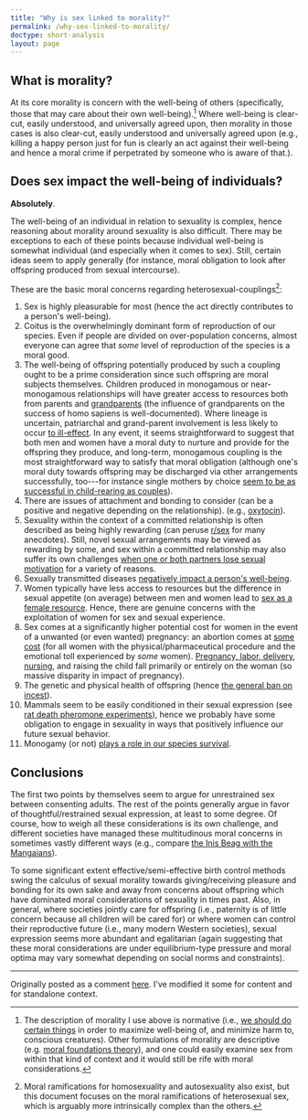 ```yaml
---
title: "Why is sex linked to morality?"
permalink: /why-sex-linked-to-morality/
doctype: short-analysis
layout: page
---
```


## What is morality?

At its core morality is concern with the well-being of others (specifically, those that may care about their own well-being).[^normative]  Where well-being is clear-cut, easily understood, and universally agreed upon, then morality in those cases is also clear-cut, easily understood and universally agreed upon (e.g., killing a happy person just for fun is clearly an act against their well-being and hence a moral crime if perpetrated by someone who is aware of that.).

## Does sex impact the well-being of individuals?

**Absolutely**.

The well-being of an individual in relation to sexuality is complex, hence reasoning about morality around sexuality is also difficult.    There may be exceptions to each of these points because individual well-being is somewhat individual (and especially when it comes to sex).  Still, certain ideas seem to apply generally (for instance, moral obligation to look after offspring produced from sexual intercourse).

These are the basic moral concerns regarding heterosexual-couplings[^othercouplings]:

1. Sex is highly pleasurable for most (hence the act directly contributes to a person's well-being).
1. Coitus is the overwhelmingly dominant form of reproduction of our species.  Even if people are divided on over-population concerns, almost everyone can agree that _some_ level of reproduction of the species is a moral good.
1. The well-being of offspring potentially produced by such a coupling ought to be a prime consideration since such offspring are moral subjects themselves.  Children produced in monogamous or near-monogamous relationships will have greater access to resources both from parents and [grandparents](https://www.theguardian.com/science/2011/jul/24/prehistoric-man-helped-as-elderly-survived) (the influence of grandparents on the success of homo sapiens is well-documented).  Where lineage is uncertain, patriarchal and grand-parent involvement is less likely to occur [to ill-effect](http://www.slate.com/articles/double_x/doublex/2012/07/single_motherhood_worse_for_children_.html).  In any event, it seems straightforward to suggest that both men and women have a moral duty to nurture and provide for the offspring they produce, and long-term, monogamous coupling is the most straightforward way to satisfy that moral obligation (although one's moral duty towards offspring may be discharged via other arrangements successfully, too---for instance single mothers by choice [seem to be as successful in child-rearing as couples](https://www.ncbi.nlm.nih.gov/pmc/articles/PMC4886836/)).
1. There are issues of attachment and bonding to consider (can be a positive and negative depending on the relationship). (e.g., [oxytocin](http://psychcentral.com/news/2012/11/15/can-oxytocin-improve-fidelity-within-relationships/47728.html)).
1. Sexuality within the context of a committed relationship is often described as being highly rewarding (can peruse [r/sex](https://www.reddit.com/r/sex/) for many anecdotes).  Still, novel sexual arrangements may be viewed as rewarding by some, and sex within a committed relationship may also suffer its own challenges [when one or both partners lose sexual motivation](https://www.reddit.com/r/DeadBedrooms/) for a variety of reasons.
1. Sexually transmitted diseases [negatively impact a person's well-being](https://www.healthypeople.gov/2020/topics-objectives/topic/sexually-transmitted-diseases).
1. Women typically have less access to resources but the difference in sexual appetite (on average) between men and women lead to [sex as a female resource](https://carlsonschool.umn.edu/sites/carlsonschool.umn.edu/files/faculty/publications/71503.pdf).  Hence, there are genuine concerns with the exploitation of women for sex and sexual experience.
1. Sex comes at a significantly higher potential cost for women in the event of a unwanted (or even wanted) pregnancy: an abortion comes at [some cost](http://americanpregnancy.org/unplanned-pregnancy/abortion-emotional-effects/) (for all women with the physical/pharmaceutical procedure and the emotional toll experienced by *some* women).  [Pregnancy, labor, delivery](http://www.womenshealthcaretopics.com/physical_health_consequences_of_pregnancy_and_delivery.htm), [nursing](http://www.bustle.com/articles/33882-breastfeeding-is-so-hard-sometimes-7-truths-about-breastfeeding-i-learned-the-hard-way), and raising the child fall primarily or entirely on the woman (so massive disparity in impact of pregnancy).
1. The genetic and physical health of offspring (hence [the general ban on incest](https://www.psychologytoday.com/blog/animals-and-us/201210/the-problem-incest)).
1. Mammals seem to be easily conditioned in their sexual expression (see [rat death pheromone experiments](http://66.199.228.237/boundary/addiction/boundary/animal_models_of_human_sexual_response.pdf)), hence we probably have some obligation to engage in sexuality in ways that positively influence our future sexual behavior.
1. Monogamy (or not) [plays a role in our species survival](https://www.psychologytoday.com/blog/animal-emotions/201308/monogamy-researchers-disagree-why-mate-fidelity-evolved).

## Conclusions

The first two points by themselves seem to argue for unrestrained sex between consenting adults. The rest of the points generally argue in favor of thoughtful/restrained sexual expression, at least to some degree.  Of course, how to weigh all these considerations is its own challenge, and different societies have managed these multitudinous moral concerns in sometimes vastly different ways (e.g., compare [the Inis Beag with the Mangaians](https://en.wikiversity.org/wiki/Cultural_differences_in_sexuality)).

To some significant extent effective/semi-effective birth control methods swing the calculus of sexual morality towards giving/receiving pleasure and bonding for its own sake and away from concerns about offspring which have dominated moral considerations of sexuality in times past.  Also, in general, where societies jointly care for offspring (i.e., paternity is of little concern because all children will be cared for) or where women can control their reproductive future (i.e., many modern Western societies), sexual expression seems more abundant and egalitarian (again suggesting that these moral considerations are under equilibrium-type pressure and moral optima may vary somewhat depending on social norms and constraints).

---

Originally posted as a comment [here](https://www.reddit.com/r/exmormon/comments/4vvfp9/why_is_sex_linked_to_morality/d61x1g4/).  I've modified it some for content and for standalone context.

[^normative]: The description of morality I use above is normative (i.e., [we should do certain things](https://www.reddit.com/r/MormonDoctrine/comments/89kb1f/claim_morality_is_an_emergent_principle/) in order to maximize well-being of, and minimize harm to, conscious creatures).  Other formulations of morality are descriptive (e.g. [moral foundations theory](https://www-bcf.usc.edu/~jessegra/papers/GHKMIWD.inpress.MFT.AESP.pdf)), and one could easily examine sex from within that kind of context and it would still be rife with moral considerations.

[^othercouplings]:  Moral ramifications for homosexuality and autosexuality also exist, but this document focuses on the moral ramifications of heterosexual sex, which is arguably more intrinsically complex than the others.
